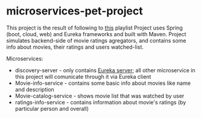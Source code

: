 # microservices-pet-project
This project is the result of following to [this](https://www.youtube.com/playlist?list=PLqq-6Pq4lTTZSKAFG6aCDVDP86Qx4lNas) playlist
Project uses Spring (boot, cloud, web) and Eureka frameworks and built with Maven.
Project simulates backend-side of movie ratings agregators, and contains some info about movies, their ratings and users watched-list. 

Microservices:
- discovery-server - only contains [Eureka server](https://www.tutorialspoint.com/spring_boot/spring_boot_eureka_server.htm);
all other microservice in this project will comunicate through it via Eureka client
- Movie-info-service - contains some basic info about movies like name and description
- Movie-catalog-service - shows movie list that was watched by user
- ratings-info-service - contains information about movie's ratings (by particular person and overall)
